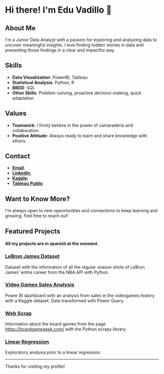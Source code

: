 # Hi there! I'm Edu Vadillo 👋

## About Me
I'm a Junior Data Analyst with a passion for exploring and analyzing data to uncover meaningful insights. I love finding hidden stories in data and presenting those findings in a clear and impactful way.

## Skills
- **Data Visualization**: PowerBI, Tableau
- **Statistical Analysis**: Python, R
- **BBDD**: SQL
- **Other Skills**: Problem-solving, proactive decision-making, quick adaptation

## Values
- **Teamwork**: I firmly believe in the power of camaraderie and collaboration.
- **Positive Attitude**: Always ready to learn and share knowledge with others.

## Contact
- [**Email**:](eduvadillo.garcia@gmail.com)
- [**LinkedIn**:](https://www.linkedin.com/in/eduvadillogarcia)
- [**Kaggle**:](https://www.kaggle.com/eduvadillo)
- [**Tableau Public**](https://public.tableau.com/app/profile/edu.vadillo/vizzes)

## Want to Know More?
I'm always open to new opportunities and connections to keep learning and growing. Feel free to reach out!

## Featured Projects
#### All my projects are in spanish at the moment.

### [LeBron James Dataset](https://www.kaggle.com/datasets/eduvadillo/lebron-james-career-shots)
Dataset with the information of all the regular season shots of LeBron James' entire career from the NBA API with Python.

### [Video Games Sales Analysis](https://app.powerbi.com/view?r=eyJrIjoiNDAwY2ViMDAtNDY2Mi00YmYwLWE2OTgtOWY5NmIzNTNlMTJjIiwidCI6ImFhODQyZjU4LTgwZGUtNGFlNC04YjMxLWNlZmE4N2MwODkyNCIsImMiOjl9)
Power BI dashboard with an analysis from sales in the videogames history with a Kaggle dataset. Data transformed with Power Query. 

### [Web Scrap](https://github.com/vadillo86/Web-Scrap)
Information about the board games from the page https://boardgamegeek.com/ with the Python scrapy library. 

### [Linear Regression]([https://github.com/vadillo86/Web-Scrap](https://github.com/vadillo86/Linear-regression?tab=readme-ov-file))
Exploratory analysis prior to a linear regression.

---
Thanks for visiting my profile!

